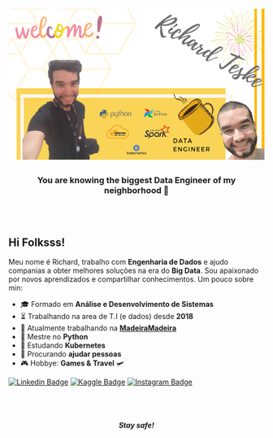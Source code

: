 # ![banner](https://github.com/Richard-Teske/Richard-Teske/blob/main/main_banner.png)

<h3 align='center'>
You are knowing the biggest Data Engineer of my neighborhood 🤣
</h3>

<br>
<br>


## Hi Folksss!

Meu nome é Richard, trabalho com **Engenharia de Dados** e ajudo companias a obter melhores soluções na era do **Big Data**. Sou apaixonado por novos aprendizados e compartilhar conhecimentos. Um pouco sobre min:


- 🎓 Formado em **Análise e Desenvolvimento de Sistemas**
- ⏳ Trabalhando na area de T.I (e dados) desde **2018**
- 💼 Atualmente trabalhando na [**MadeiraMadeira**](https://www.madeiramadeira.com.br/)
- 🥋 Mestre no **Python**
- 📙 Estudando **Kubernetes**
- 🔎 Procurando **ajudar pessoas**
- 🎮 Hobbye: **Games & Travel** 🛩



[![Linkedin Badge](https://img.shields.io/badge/-LinkedIn-blue?style=flat-square&logo=Linkedin&logoColor=white&link=https://www.linkedin.com/in/richard-teske-25b88214b/)](https://www.linkedin.com/in/richard-teske-25b88214b/)
[![Kaggle Badge](https://img.shields.io/badge/-Kaggle-white?style=flat-square&logo=Kaggle&logoColor=#44c1f4&link=https://www.kaggle.com/richardaraujodba)](https://www.kaggle.com/richardaraujodba)
[![Instagram Badge](https://img.shields.io/badge/-Instagram-white?style=flat-square&logo=Instagram&logoColor=#ed4b61&link=https://www.instagram.com/living.mylifee/)](https://www.instagram.com/living.mylifee/)

<br>
<br>
 
<h4 align='center'><i>Stay safe!</i></h4>
